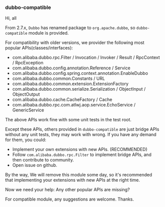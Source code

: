 ### dubbo-compatible

Hi, all

From 2.7.x, `Dubbo` has renamed package to `org.apache.dubbo`, so `dubbo-compatible` module is provided.

For compatibility with older versions, we provider the following most popular APIs(classes/interfaces):

* com.alibaba.dubbo.rpc.Filter / Invocation / Invoker / Result / RpcContext / RpcException
* com.alibaba.dubbo.config.annotation.Reference / Service
* com.alibaba.dubbo.config.spring.context.annotation.EnableDubbo
* com.alibaba.dubbo.common.Constants / URL
* com.alibaba.dubbo.common.extension.ExtensionFactory
* com.alibaba.dubbo.common.serialize.Serialization / ObjectInput / ObjectOutput
* com.alibaba.dubbo.cache.CacheFactory / Cache
* com.alibaba.dubbo.rpc.com.atlwj.aop.service.EchoService / GenericService

The above APIs work fine with some unit tests in the test root. 

Except these APIs, others provided in `dubbo-compatible` are just bridge APIs without any unit tests, they may work with wrong. If you have any demand for them, you could: 

* Implement your own extensions with new APIs. (RECOMMENDED) 
* Follow `com.alibaba.dubbo.rpc.Filter` to implement bridge APIs, and then contribute to community. 
* Open issue on github.

By the way, We will remove this module some day, so it's recommended that implementing your extensions with new APIs at the right time. 

Now we need your help: Any other popular APIs are missing?

For compatible module, any suggestions are welcome. Thanks.